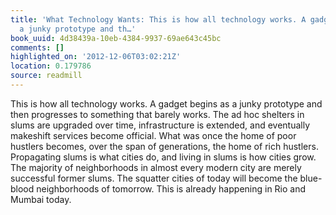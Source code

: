 ```yaml
---
title: 'What Technology Wants: This is how all technology works. A gadget begins as
  a junky prototype and th…'
book_uuid: 4d38439a-10eb-4384-9937-69ae643c45bc
comments: []
highlighted_on: '2012-12-06T03:02:21Z'
location: 0.179786
source: readmill
---
```


This is how all technology works. A gadget begins as a junky prototype and then progresses to something that barely works. The ad hoc shelters in slums are upgraded over time, infrastructure is extended, and eventually makeshift services become official. What was once the home of poor hustlers becomes, over the span of generations, the home of rich hustlers. Propagating slums is what cities do, and living in slums is how cities grow. The majority of neighborhoods in almost every modern city are merely successful former slums. The squatter cities of today will become the blue-blood neighborhoods of tomorrow. This is already happening in Rio and Mumbai today.